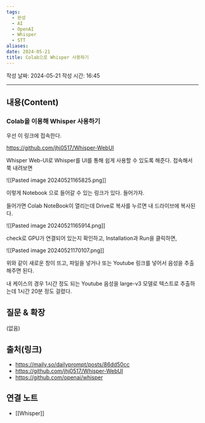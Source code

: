 ```yaml
---
tags:
  - 완성
  - AI
  - OpenAI
  - Whisper
  - STT
aliases: 
date: 2024-05-21
title: Colab으로 Whisper 사용하기
---
```

작성 날짜: 2024-05-21
작성 시간: 16:45


----
## 내용(Content)

### Colab을 이용해 Whisper 사용하기

우선 이 링크에 접속한다.

https://github.com/jhj0517/Whisper-WebUI

Whisper Web-UI로 Whisper를 UI를 통해 쉽게 사용할 수 있도록 해준다. 접속해서 쭉 내려보면

![[Pasted image 20240521165825.png]]

이렇게 Notebook 으로 들어갈 수 있는 링크가 있다. 들어가자.

들어가면 Colab NoteBook이 열리는데 Drive로 복사를 누르면 내 드라이브에 복사된다.

![[Pasted image 20240521165914.png]]


check로 GPU가 연결되어 있는지 확인하고, Installation과 Run을 클릭하면, 

![[Pasted image 20240521170107.png]]

위와 같이 새로운 창이 뜨고, 파일을 넣거나 또는 Youtube 링크를 넣어서 음성을 추출해주면 된다.

내 케이스의 경우 1시간 정도 되는 Youtube 음성을 large-v3 모델로 텍스트로 추출하는데 1시간 20분 정도 걸렸다.

## 질문 & 확장

(없음)

## 출처(링크)

- https://maily.so/dailyprompt/posts/86dd50cc
- https://github.com/jhj0517/Whisper-WebUI
- https://github.com/openai/whisper
## 연결 노트

- [[Whisper]]









